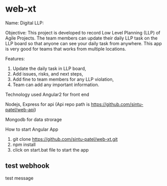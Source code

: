 # web-xt

Name: Digital LLP:

Objective: This project is developed to record Low Level Planning (LLP) of Agile Projects. The team members can update their daily LLP task on the LLP board so that anyone can see your daily task from anywhere. This app is very good for teams that works from multiple locations.

Features:

1. Update the daily task in LLP board,
2. Add issues, risks, and next steps,
3. Add fine to team members for any LLP violation,
4. Team can add any important information.

Technology used
Angular2 for front end

Nodejs, Express for api (Api repo path is https://github.com/sintu-patel/web-api)

Mongodb for data strorage

How to start Angular App
1. git clone https://github.com/sintu-patel/web-xt.git
2. npm install
3. click on start.bat file to start the app

## test webhook ##
test message
